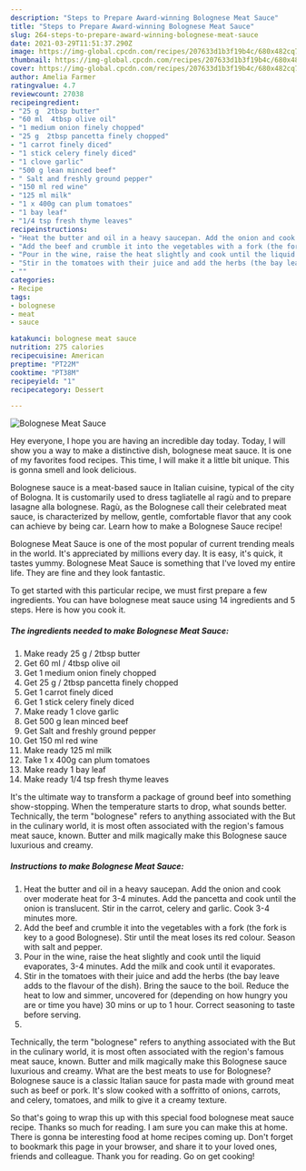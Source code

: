```yaml
---
description: "Steps to Prepare Award-winning Bolognese Meat Sauce"
title: "Steps to Prepare Award-winning Bolognese Meat Sauce"
slug: 264-steps-to-prepare-award-winning-bolognese-meat-sauce
date: 2021-03-29T11:51:37.290Z
image: https://img-global.cpcdn.com/recipes/207633d1b3f19b4c/680x482cq70/bolognese-meat-sauce-recipe-main-photo.jpg
thumbnail: https://img-global.cpcdn.com/recipes/207633d1b3f19b4c/680x482cq70/bolognese-meat-sauce-recipe-main-photo.jpg
cover: https://img-global.cpcdn.com/recipes/207633d1b3f19b4c/680x482cq70/bolognese-meat-sauce-recipe-main-photo.jpg
author: Amelia Farmer
ratingvalue: 4.7
reviewcount: 27038
recipeingredient:
- "25 g  2tbsp butter"
- "60 ml  4tbsp olive oil"
- "1 medium onion finely chopped"
- "25 g  2tbsp pancetta finely chopped"
- "1 carrot finely diced"
- "1 stick celery finely diced"
- "1 clove garlic"
- "500 g lean minced beef"
- " Salt and freshly ground pepper"
- "150 ml red wine"
- "125 ml milk"
- "1 x 400g can plum tomatoes"
- "1 bay leaf"
- "1/4 tsp fresh thyme leaves"
recipeinstructions:
- "Heat the butter and oil in a heavy saucepan. Add the onion and cook over moderate heat for 3-4 minutes. Add the pancetta and cook until the onion is translucent. Stir in the carrot, celery and garlic. Cook 3-4 minutes more."
- "Add the beef and crumble it into the vegetables with a fork (the fork is key to a good Bolognese). Stir until the meat loses its red colour. Season with salt and pepper."
- "Pour in the wine, raise the heat slightly and cook until the liquid evaporates, 3-4 minutes. Add the milk and cook until it evaporates."
- "Stir in the tomatoes with their juice and add the herbs (the bay leave adds to the flavour of the dish). Bring the sauce to the boil. Reduce the heat to low and simmer, uncovered for (depending on how hungry you are or time you have) 30 mins or up to 1 hour. Correct seasoning to taste before serving."
- ""
categories:
- Recipe
tags:
- bolognese
- meat
- sauce

katakunci: bolognese meat sauce 
nutrition: 275 calories
recipecuisine: American
preptime: "PT22M"
cooktime: "PT38M"
recipeyield: "1"
recipecategory: Dessert

---
```



![Bolognese Meat Sauce](https://img-global.cpcdn.com/recipes/207633d1b3f19b4c/680x482cq70/bolognese-meat-sauce-recipe-main-photo.jpg)

Hey everyone, I hope you are having an incredible day today. Today, I will show you a way to make a distinctive dish, bolognese meat sauce. It is one of my favorites food recipes. This time, I will make it a little bit unique. This is gonna smell and look delicious.

Bolognese sauce is a meat-based sauce in Italian cuisine, typical of the city of Bologna. It is customarily used to dress tagliatelle al ragù and to prepare lasagne alla bolognese. Ragù, as the Bolognese call their celebrated meat sauce, is characterized by mellow, gentle, comfortable flavor that any cook can achieve by being car. Learn how to make a Bolognese Sauce recipe!

Bolognese Meat Sauce is one of the most popular of current trending meals in the world. It's appreciated by millions every day. It is easy, it's quick, it tastes yummy. Bolognese Meat Sauce is something that I've loved my entire life. They are fine and they look fantastic.


To get started with this particular recipe, we must first prepare a few ingredients. You can have bolognese meat sauce using 14 ingredients and 5 steps. Here is how you cook it.

<!--inarticleads1-->

##### The ingredients needed to make Bolognese Meat Sauce:

1. Make ready 25 g / 2tbsp butter
1. Get 60 ml / 4tbsp olive oil
1. Get 1 medium onion finely chopped
1. Get 25 g / 2tbsp pancetta finely chopped
1. Get 1 carrot finely diced
1. Get 1 stick celery finely diced
1. Make ready 1 clove garlic
1. Get 500 g lean minced beef
1. Get  Salt and freshly ground pepper
1. Get 150 ml red wine
1. Make ready 125 ml milk
1. Take 1 x 400g can plum tomatoes
1. Make ready 1 bay leaf
1. Make ready 1/4 tsp fresh thyme leaves


It&#39;s the ultimate way to transform a package of ground beef into something show-stopping. When the temperature starts to drop, what sounds better. Technically, the term &#34;bolognese&#34; refers to anything associated with the But in the culinary world, it is most often associated with the region&#39;s famous meat sauce, known. Butter and milk magically make this Bolognese sauce luxurious and creamy. 

<!--inarticleads2-->

##### Instructions to make Bolognese Meat Sauce:

1. Heat the butter and oil in a heavy saucepan. Add the onion and cook over moderate heat for 3-4 minutes. Add the pancetta and cook until the onion is translucent. Stir in the carrot, celery and garlic. Cook 3-4 minutes more.
1. Add the beef and crumble it into the vegetables with a fork (the fork is key to a good Bolognese). Stir until the meat loses its red colour. Season with salt and pepper.
1. Pour in the wine, raise the heat slightly and cook until the liquid evaporates, 3-4 minutes. Add the milk and cook until it evaporates.
1. Stir in the tomatoes with their juice and add the herbs (the bay leave adds to the flavour of the dish). Bring the sauce to the boil. Reduce the heat to low and simmer, uncovered for (depending on how hungry you are or time you have) 30 mins or up to 1 hour. Correct seasoning to taste before serving.
1. 


Technically, the term &#34;bolognese&#34; refers to anything associated with the But in the culinary world, it is most often associated with the region&#39;s famous meat sauce, known. Butter and milk magically make this Bolognese sauce luxurious and creamy. What are the best meats to use for Bolognese? Bolognese sauce is a classic Italian sauce for pasta made with ground meat such as beef or pork. It&#39;s slow cooked with a soffritto of onions, carrots, and celery, tomatoes, and milk to give it a creamy texture. 

So that's going to wrap this up with this special food bolognese meat sauce recipe. Thanks so much for reading. I am sure you can make this at home. There is gonna be interesting food at home recipes coming up. Don't forget to bookmark this page in your browser, and share it to your loved ones, friends and colleague. Thank you for reading. Go on get cooking!
